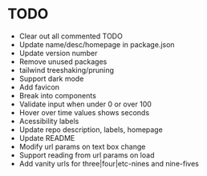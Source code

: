 # TODO

- Clear out all commented TODO
- Update name/desc/homepage in package.json
- Update version number
- Remove unused packages
- tailwind treeshaking/pruning
- Support dark mode
- Add favicon
- Break into components
- Validate input when under 0 or over 100
- Hover over time values shows seconds
- Acessibility labels
- Update repo description, labels, homepage
- Update README
- Modify url params on text box change
- Support reading from url params on load
- Add vanity urls for three|four|etc-nines and nine-fives

